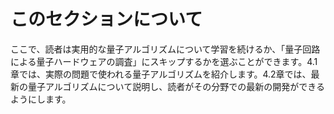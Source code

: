 # このセクションについて

ここで、読者は実用的な量子アルゴリズムについて学習を続けるか、「量子回路による量子ハードウェアの調査」にスキップするかを選ぶことができます。4.1章では、実際の問題で使われる量子アルゴリズムを紹介します。4.2章では、最新の量子アルゴリズムについて説明し、読者がその分野での最新の開発ができるようにします。
